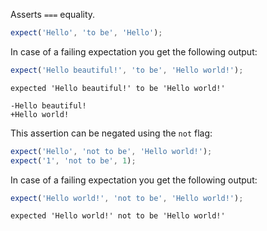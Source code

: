 Asserts `===` equality.

```javascript
expect('Hello', 'to be', 'Hello');
```

In case of a failing expectation you get the following output:

```javascript
expect('Hello beautiful!', 'to be', 'Hello world!');
```

```output
expected 'Hello beautiful!' to be 'Hello world!'

-Hello beautiful!
+Hello world!
```

This assertion can be negated using the `not` flag:

```javascript
expect('Hello', 'not to be', 'Hello world!');
expect('1', 'not to be', 1);
```

In case of a failing expectation you get the following output:

```javascript
expect('Hello world!', 'not to be', 'Hello world!');
```

```output
expected 'Hello world!' not to be 'Hello world!'
```
